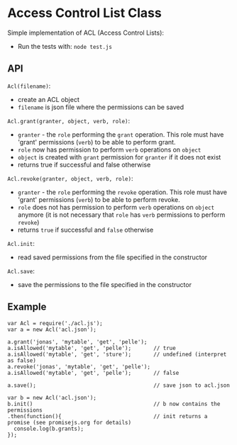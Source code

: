 Access Control List Class
=========================

Simple implementation of ACL (Access Control Lists):

* Run the tests with: `node test.js`

API
---

`Acl(filename)`:

 * create an ACL object
 * `filename` is json file where the permissions can be saved

`Acl.grant(granter, object, verb, role)`:

 * `granter` - the `role` performing the `grant` operation. This role must have 'grant' permissions (`verb`) to be able to perform grant. 
 * `role` now has permission to perform `verb` operations on `object`
 * `object` is created with `grant` permission for `granter` if it does not exist
 * returns true if successful and false otherwise

`Acl.revoke(granter, object, verb, role)`:
 * `granter` - the `role` performing the `revoke` operation. This role must have 'grant' permissions (`verb`) to be able to perform revoke. 
 * `role` does not has permission to perform `verb` operations on `object` anymore (it is not necessary that `role` has `verb` permissions to perform `revoke`)
 * returns `true` if successful and `false` otherwise

`Acl.init`:

 * read saved permissions from the file specified in the constructor

`Acl.save`:

 * save the permissions to the file specified in the constructor


Example
-------

```
var Acl = require('./acl.js');
var a = new Acl('acl.json');

a.grant('jonas', 'mytable', 'get', 'pelle');
a.isAllowed('mytable', 'get', 'pelle');       // true
a.isAllowed('mytable', 'get', 'sture');       // undefined (interpret as false)
a.revoke('jonas', 'mytable', 'get', 'pelle');
a.isAllowed('mytable', 'get', 'pelle');       // false

a.save();                                     // save json to acl.json

var b = new Acl('acl.json');
b.init()                                      // b now contains the permissions
.then(function(){                             // init returns a promise (see promisejs.org for details)
  console.log(b.grants);
});
```


